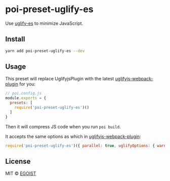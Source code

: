# poi-preset-uglify-es

Use [uglify-es](https://github.com/mishoo/UglifyJS2/tree/harmony) to minimize JavaScript.

## Install

```bash
yarn add poi-preset-uglify-es --dev
```

## Usage

This preset will replace UglifyjsPlugin with the latest [uglifyjs-webpack-plugin](https://github.com/webpack-contrib/uglifyjs-webpack-plugin) for you:

```js
// poi.config.js
module.exports = {
  presets: [
    require('poi-preset-uglify-es')()
  ]
}
```

Then it will compress JS code when you run `poi build`.

It accepts the same options as which in [uglifyjs-webpack-plugin](https://github.com/webpack-contrib/uglifyjs-webpack-plugin#options):

```js
require('poi-preset-uglify-es')({ parallel: true, uglifyOptions: { warnings: false }})
```

## License

MIT &copy; [EGOIST](https://github.com/morrislaptop)
